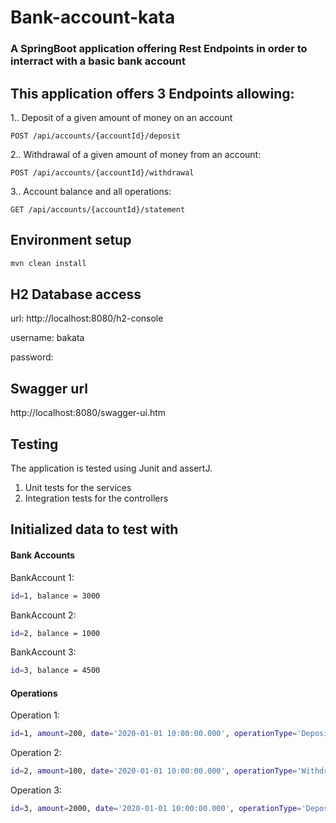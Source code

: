 # Bank-account-kata

### A SpringBoot application offering Rest Endpoints in order to interract with a basic bank account 


## This application offers 3 Endpoints allowing:
 1.. Deposit of a given amount of money on an account 
 ```
 POST /api/accounts/{accountId}/deposit
 ```
       
 2.. Withdrawal of a given amount of money from an account:
  
 ``` 
 POST /api/accounts/{accountId}/withdrawal
 ```
   
 3.. Account balance and all operations:
 
   ```
   GET /api/accounts/{accountId}/statement 
   ```  
    

 ## Environment setup
```bash
mvn clean install
```

## H2 Database access
url: http://localhost:8080/h2-console

username: bakata

password:

## Swagger url
http://localhost:8080/swagger-ui.htm
 
 ## Testing 
 The application is tested using Junit and assertJ.
 1. Unit tests for the services
 2. Integration tests for the controllers
 
 ## Initialized data to test with
 
 #### Bank Accounts
 
 
 BankAccount 1:
  ```bash
  id=1, balance = 3000
 ```
 
 BankAccount 2:
  ```bash
  id=2, balance = 1000
 ```
 BankAccount 3: 
 ```bash
 id=3, balance = 4500
 ```

 #### Operations

 
  
 Operation 1:  
 ```bash
 id=1, amount=200, date='2020-01-01 10:00:00.000', operationType='Deposit', accountId=1;
 ```
 
 Operation 2:
 ```bash  
 id=2, amount=100, date='2020-01-01 10:00:00.000', operationType='Withdrawal', accountId=2;
 ```
 
 Operation 3:
 ```bash
 id=3, amount=2000, date='2020-01-01 10:00:00.000', operationType='Deposit', accountId=3;
 ```
 

